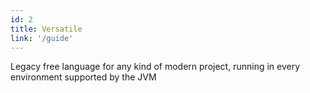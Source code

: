 ```yaml
---
id: 2
title: Versatile
link: '/guide'
---
```


Legacy free language for any kind of modern project,
running in every environment supported by the JVM
